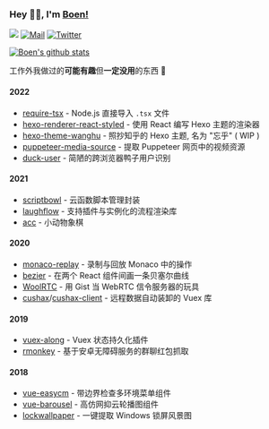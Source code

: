 ### Hey 👋🏽, I'm [Boen!](https://github.com/boenfu)

<div>
  <img src="https://komarev.com/ghpvc/?username=boenfu&color=brightgreen" />
  <a href="mailto:sonebobo@gmail.com"><img src="https://img.shields.io/badge/-Boen%E2%9C%A8-06f?style=flat&logo=Gmail&logoColor=white" alt="Mail" /></a>
  <a href="https://twitter.com/boenfu"><img src="https://img.shields.io/badge/boenfu-blue?style=flat&logo=Twitter&logoColor=white"  alt="Twitter"/></a>
  <!-- <a href="https://boenfu.cn"><img src="https://img.shields.io/badge/www.boenfu.cn-black" alt="Blog" /></a> -->
</div>

[![Boen's github stats](https://github-readme-stats.vercel.app/api?username=boenfu&count_private=true&show_icons=true)](https://github.com/anuraghazra/github-readme-stats)

工作外我做过的**可能有趣**但**一定没用**的东西 🙊

#### 2022

<!-- - （WIP） [chuffed-ui](https://github.com/boenfu/chuffed-ui) - ~~（诡计）~~ 多端组件库 -->

- [require-tsx](https://github.com/boenfu/require-tsx) - Node.js 直接导入 `.tsx` 文件
- [hexo-renderer-react-styled](https://github.com/boenfu/hexo-renderer-react-styled) - 使用 React 编写 Hexo 主题的渲染器
- [hexo-theme-wanghu](https://github.com/boenfu/hexo-theme-wanghu) - 照抄知乎的 Hexo 主题, 名为 "忘乎" ( WIP )
- [puppeteer-media-source](https://github.com/boenfu/puppeteer-media-source) - 提取 Puppeteer 网页中的视频资源
- [duck-user](https://github.com/boenfu/duck-user) - 简陋的跨浏览器鸭子用户识别

#### 2021

- [scriptbowl](https://github.com/digshare/scriptbowl) - 云函数脚本管理封装
- [laughflow](https://github.com/boenfu/laughflow) - 支持插件与实例化的流程渲染库
- [acc](https://boenfu.github.io/acc/) - 小动物象棋

#### 2020

- [monaco-replay](https://github.com/boenfu/monaco-replay) - 录制与回放 Monaco 中的操作
- [bezier](https://github.com/uselessrc/bezier) - 在两个 React 组件间画一条贝塞尔曲线
- [WoolRTC](https://github.com/boenfu/WoolRTC) - 用 Gist 当 WebRTC 信令服务器的玩具
- [cushax](https://github.com/boenfu/cushax)/[cushax-client](https://github.com/boenfu/cushax-client) - 远程数据自动装卸的 Vuex 库

#### 2019

- [vuex-along](https://github.com/boenfu/vuex-along) - Vuex 状态持久化插件
- [rmonkey](https://github.com/BoenTimeMachine/rmonkey) - 基于安卓无障碍服务的群聊红包抓取

#### 2018

- [vue-easycm](https://github.com/boenfu/vue-easycm) - 带边界检查多环境菜单组件
- [vue-barousel](https://github.com/boenfu/vue-barousel) - 高仿网抑云轮播图组件
- [lockwallpaper](https://github.com/boenfu/lockwallpaper) - 一键提取 Windows 锁屏风景图
